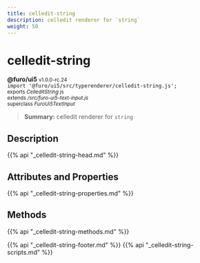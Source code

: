 ```yaml
---
title: celledit-string
description: celledit renderer for `string`
weight: 50
---
```


# celledit-string
**@furo/ui5** <small>v1.0.0-rc.24</small>
<br>`import '@furo/ui5/src/typerenderer/celledit-string.js';`<small>
<br>exports *CelleditString* js
<br>extends */src/furo-ui5-text-input.js*
<br>superclass *FuroUi5TextInput*</small>

> **Summary:** celledit renderer for `string`

## Description



{{% api "_celledit-string-head.md" %}}

## Attributes and Properties
{{% api "_celledit-string-properties.md" %}}




## Methods
{{% api "_celledit-string-methods.md" %}}






{{% api "_celledit-string-footer.md" %}}
{{% api "_celledit-string-scripts.md" %}}

